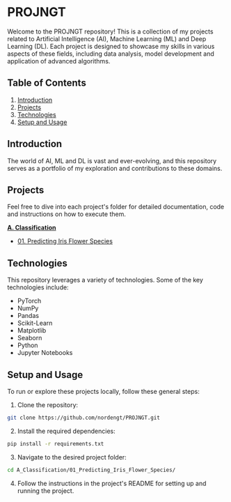 # PROJNGT

Welcome to the PROJNGT repository! This is a collection of my projects related to Artificial Intelligence (AI), Machine Learning (ML) and Deep Learning (DL). Each project is designed to showcase my skills in various aspects of these fields, including data analysis, model development and application of advanced algorithms.

## Table of Contents

1. [Introduction](#introduction)
2. [Projects](#projects)
3. [Technologies](#technologies)
4. [Setup and Usage](#setup-and-usage)

## Introduction

The world of AI, ML and DL is vast and ever-evolving, and this repository serves as a portfolio of my exploration and contributions to these domains. 

## Projects

Feel free to dive into each project's folder for detailed documentation, code and instructions on how to execute them.

**[A. Classification](A_Classification)**   
- [01. Predicting Iris Flower Species](A_Classification/01_Predicting_Iris_Flower_Species/)



## Technologies

This repository leverages a variety of technologies. Some of the key technologies include:

- PyTorch
- NumPy
- Pandas
- Scikit-Learn
- Matplotlib
- Seaborn
- Python
- Jupyter Notebooks

## Setup and Usage

To run or explore these projects locally, follow these general steps:

1. Clone the repository:

```bash
git clone https://github.com/nordengt/PROJNGT.git
```

2. Install the required dependencies:

```bash
pip install -r requirements.txt
```

3. Navigate to the desired project folder:

```bash
cd A_Classification/01_Predicting_Iris_Flower_Species/
```

4. Follow the instructions in the project's README for setting up and running the project.
